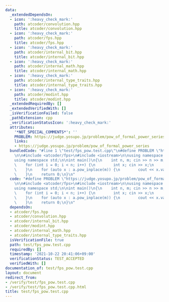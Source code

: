 ```yaml
---
data:
  _extendedDependsOn:
  - icon: ':heavy_check_mark:'
    path: atcoder/convolution.hpp
    title: atcoder/convolution.hpp
  - icon: ':heavy_check_mark:'
    path: atcoder/fps.hpp
    title: atcoder/fps.hpp
  - icon: ':heavy_check_mark:'
    path: atcoder/internal_bit.hpp
    title: atcoder/internal_bit.hpp
  - icon: ':heavy_check_mark:'
    path: atcoder/internal_math.hpp
    title: atcoder/internal_math.hpp
  - icon: ':heavy_check_mark:'
    path: atcoder/internal_type_traits.hpp
    title: atcoder/internal_type_traits.hpp
  - icon: ':heavy_check_mark:'
    path: atcoder/modint.hpp
    title: atcoder/modint.hpp
  _extendedRequiredBy: []
  _extendedVerifiedWith: []
  _isVerificationFailed: false
  _pathExtension: cpp
  _verificationStatusIcon: ':heavy_check_mark:'
  attributes:
    '*NOT_SPECIAL_COMMENTS*': ''
    PROBLEM: https://judge.yosupo.jp/problem/pow_of_formal_power_series
    links:
    - https://judge.yosupo.jp/problem/pow_of_formal_power_series
  bundledCode: "#line 1 \"test/fps_pow.test.cpp\"\n#define PROBLEM \"https://judge.yosupo.jp/problem/pow_of_formal_power_series\"\
    \n\n#include <atcoder/fps>\n#include <iostream>\n\nusing namespace atcoder;\n\
    using namespace std;\n\nint main()\n{\n    int n, m; cin >> n >> m;\n    fps a(n);\n\
    \    for (int i = 0; i < n; i++) {\n        int x; cin >> x;\n        a[i] = x;\n\
    \    }\n    for (auto x : a.pow_inplace(m)) {\n        cout << x.val() << endl;\n\
    \    }\n    return 0;\n}\n"
  code: "#define PROBLEM \"https://judge.yosupo.jp/problem/pow_of_formal_power_series\"\
    \n\n#include <atcoder/fps>\n#include <iostream>\n\nusing namespace atcoder;\n\
    using namespace std;\n\nint main()\n{\n    int n, m; cin >> n >> m;\n    fps a(n);\n\
    \    for (int i = 0; i < n; i++) {\n        int x; cin >> x;\n        a[i] = x;\n\
    \    }\n    for (auto x : a.pow_inplace(m)) {\n        cout << x.val() << endl;\n\
    \    }\n    return 0;\n}\n"
  dependsOn:
  - atcoder/fps.hpp
  - atcoder/convolution.hpp
  - atcoder/internal_bit.hpp
  - atcoder/modint.hpp
  - atcoder/internal_math.hpp
  - atcoder/internal_type_traits.hpp
  isVerificationFile: true
  path: test/fps_pow.test.cpp
  requiredBy: []
  timestamp: '2021-10-22 20:41:06+09:00'
  verificationStatus: TEST_ACCEPTED
  verifiedWith: []
documentation_of: test/fps_pow.test.cpp
layout: document
redirect_from:
- /verify/test/fps_pow.test.cpp
- /verify/test/fps_pow.test.cpp.html
title: test/fps_pow.test.cpp
---
```

